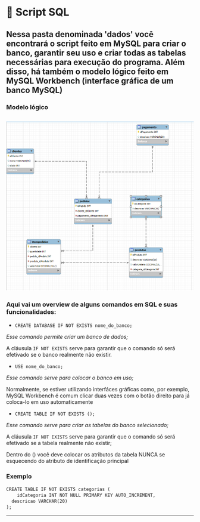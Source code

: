 # 📄 Script SQL
## Nessa pasta denominada 'dados' você encontrará o script feito em MySQL para criar o banco, garantir seu uso e criar todas as tabelas necessárias para execução do programa. Além disso, há também o modelo lógico feito em MySQL Workbench (interface gráfica de um banco MySQL)

### Modelo lógico

![Modelo lógico do banco sistema_mercado](logicoMercado.png)
---
### Aqui vai um overview de alguns comandos em SQL e suas funcionalidades:
  - `CREATE DATABASE IF NOT EXISTS nome_do_banco;`
  
*Esse comando permite criar um banco de dados;*

A cláusula `IF NOT EXISTS` serve para garantir que o comando só será efetivado se o banco realmente não existir.

  - `USE nome_do_banco;`

*Esse comando serve para colocar o banco em uso;*

Normalmente, se estiver utilizando interfáces gráficas como, por exemplo, MySQL Workbench é comum clicar duas vezes com o botão direito para já coloca-lo em uso automaticamente

  - `CREATE TABLE IF NOT EXISTS ();`

*Esse comando serve para criar as tabelas do banco selecionado;*

A cláusula `IF NOT EXISTS` serve para garantir que o comando só será efetivado se a tabela realmente não existir;

Dentro do () você deve colocar os atributos da tabela NUNCA se esquecendo do atributo de identificação principal

### Exemplo

  ```
  CREATE TABLE IF NOT EXISTS categorias (
	  idCategoria INT NOT NULL PRIMARY KEY AUTO_INCREMENT,
    descricao VARCHAR(20)
  );
  ```

---

